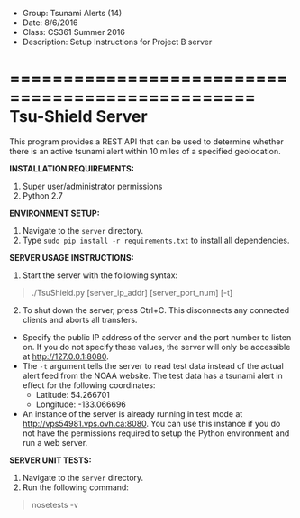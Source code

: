 - Group:       Tsunami Alerts (14)
- Date:        8/6/2016
- Class:       CS361 Summer 2016
- Description: Setup Instructions for Project B server

=================================================
Tsu-Shield Server
=================================================
This program provides a REST API that can be used to determine
whether there is an active tsunami alert within 10 miles of
a specified geolocation.

**INSTALLATION REQUIREMENTS:**

1. Super user/administrator permissions
2. Python 2.7

**ENVIRONMENT SETUP:**

1. Navigate to the `server` directory.
2. Type `sudo pip install -r requirements.txt` to install all dependencies.

**SERVER USAGE INSTRUCTIONS:**

1. Start the server with the following syntax:
>  ./TsuShield.py [server_ip_addr] [server_port_num] [-t]

2. To shut down the server, press Ctrl+C.
   This disconnects any connected clients and aborts all transfers.

*  Specify the public IP address of the server and the port number
   to listen on. If you do not specify these values, the server will
   only be accessible at http://127.0.0.1:8080.
*  The `-t` argument tells the server to read test data instead of the
   actual alert feed from the NOAA website. The test data has a tsunami
   alert in effect for the following coordinates:
   - Latitude:  54.266701
   - Longitude: -133.066696
*  An instance of the server is already running in test mode at
   http://vps54981.vps.ovh.ca:8080.
   You can use this instance if you do not have the permissions required
   to setup the Python environment and run a web server.

**SERVER UNIT TESTS:**

1. Navigate to the `server` directory.
2. Run the following command:
>  nosetests -v
